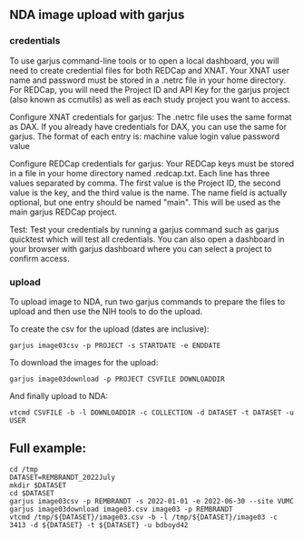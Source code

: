 ## NDA image upload with garjus


### credentials
To use garjus command-line tools or to open a local dashboard, you will need to create credential files for both REDCap and XNAT. Your XNAT user name and password must be stored in a .netrc file in your home directory. For REDCap, you will need the Project ID and API Key for the garjus project (also known as ccmutils) as well as each study project you want to access.


Configure XNAT credentials for garjus:
The .netrc file uses the same format as DAX. If you already have credentials for DAX, you can use the same for garjus. The format of each entry is:
machine value login value password value


Configure REDCap credentials for garjus:
Your REDCap keys must be stored in a file in your home directory named .redcap.txt. Each line has three values separated by comma. The first value is the Project ID, the second value is the key, and the third value is the name. The name field is actually optional, but one entry should be named "main". This will be used as the main garjus REDCap project.

Test:
Test your credentials by running a garjus command such as garjus quicktest which will test all credentials. You can also open a dashboard in your browser with garjus dashboard where you can select a project to confirm access.


### upload
To upload image to NDA, run two garjus commands to prepare the files to upload and then use the NIH tools to do the upload.

To create the csv for the upload (dates are inclusive):

```
garjus image03csv -p PROJECT -s STARTDATE -e ENDDATE

```

To download the images for the upload:

```
garjus image03download -p PROJECT CSVFILE DOWNLOADDIR
```

And finally upload to NDA:

```
vtcmd CSVFILE -b -l DOWNLOADDIR -c COLLECTION -d DATASET -t DATASET -u USER
```



## Full example:

```
cd /tmp
DATASET=REMBRANDT_2022July
mkdir $DATASET
cd $DATASET
garjus image03csv -p REMBRANDT -s 2022-01-01 -e 2022-06-30 --site VUMC
garjus image03download image03.csv image03 -p REMBRANDT
vtcmd /tmp/${DATASET}/image03.csv -b -l /tmp/${DATASET}/image03 -c 3413 -d ${DATASET} -t ${DATASET} -u bdboyd42
```

